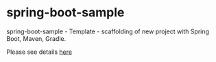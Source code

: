 # spring-boot-sample
spring-boot-sample - Template - scaffolding  of new project with Spring Boot, Maven, Gradle.

Please see details [here](https://alex-bezverkhniy.github.io/Spring-Boot-Sample-app/)
